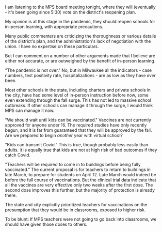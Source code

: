 I am listening to the MPS board meeting tonight, where they will (eventually - it's been going since 5:30) vote on the district's reopening plan.

My opinion is at this stage in the pandemic, they should reopen schools for in-person learning, with appropriate precautions.

Many public commenters are criticizing the thoroughness or various details of the district's plan, and the administration's lack of negotiation with the union. I have no expertise on these particulars.

But I can comment on a number of other arguments made that I believe are either not accurate, or are outweighed by the benefit of in-person learning.

"The pandemic is not over." No, but in Milwaukee all the indicators - case numbers, test positivity rate, hospitalizations - are as low as they have *ever* been. 

Most other schools in the state, including charters and private schools in the city, have had some level of in-person instruction before now, some even extending through the fall surge. This has not led to massive school outbreaks. If other schools can manage it through the surge, I would think MPS can manage it now.

"We should wait until kids can be vaccinated." Vaccines are not currently approved for anyone under 16. The required studies have only recently begun, and it is far from guaranteed that they will be approved by the fall. Are we prepared to begin *another* year with virtual school?

"Kids can transmit Covid." This is true, though probably less easily than adults. It is equally true that kids are not at high risk of bad outcomes if they catch Covid.

"Teachers will be required to come in to buildings before being fully vaccinated." The current proposal is for teachers to return to buildings in late March, to prepare for students on April 12. Late March would indeed be before the full course of vaccinations. But the clinical trial data indicate that all the vaccines are very effective only two weeks after the first dose. The second dose improves this further, but the majority of protection is already there. 

The state and city explicitly prioritized teachers for vaccinations on the presumption that they would be in classrooms, exposed to higher risk. 

To be blunt: If MPS teachers were not going to go back into classrooms, we should have given those doses to others.

